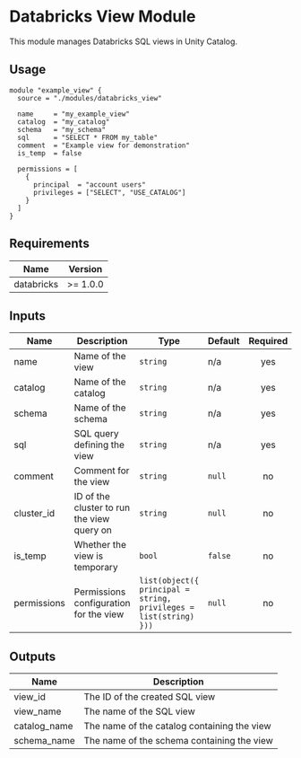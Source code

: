 # Databricks View Module

This module manages Databricks SQL views in Unity Catalog.

## Usage

```hcl
module "example_view" {
  source = "./modules/databricks_view"

  name     = "my_example_view"
  catalog  = "my_catalog"
  schema   = "my_schema"
  sql      = "SELECT * FROM my_table"
  comment  = "Example view for demonstration"
  is_temp  = false

  permissions = [
    {
      principal  = "account users"
      privileges = ["SELECT", "USE_CATALOG"]
    }
  ]
}
```

## Requirements

| Name | Version |
|------|---------|
| databricks | >= 1.0.0 |

## Inputs

| Name | Description | Type | Default | Required |
|------|-------------|------|---------|:--------:|
| name | Name of the view | `string` | n/a | yes |
| catalog | Name of the catalog | `string` | n/a | yes |
| schema | Name of the schema | `string` | n/a | yes |
| sql | SQL query defining the view | `string` | n/a | yes |
| comment | Comment for the view | `string` | `null` | no |
| cluster_id | ID of the cluster to run the view query on | `string` | `null` | no |
| is_temp | Whether the view is temporary | `bool` | `false` | no |
| permissions | Permissions configuration for the view | `list(object({ principal = string, privileges = list(string) }))` | `null` | no |

## Outputs

| Name | Description |
|------|-------------|
| view_id | The ID of the created SQL view |
| view_name | The name of the SQL view |
| catalog_name | The name of the catalog containing the view |
| schema_name | The name of the schema containing the view |